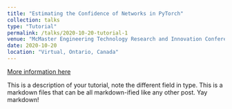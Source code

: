 ```yaml
---
title: "Estimating the Confidence of Networks in PyTorch"
collection: talks
type: "Tutorial"
permalink: /talks/2020-10-20-tutorial-1
venue: "McMaster Engineering Technology Research and Innovation Conference"
date: 2020-10-20
location: "Virtual, Ontario, Canada"
---
```


[More information here](http://exampleurl.com)

This is a description of your tutorial, note the different field in type. This is a markdown files that can be all markdown-ified like any other post. Yay markdown!
